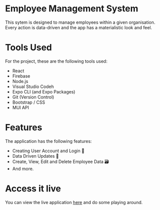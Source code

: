 # Employee Management System

This sytem is designed to manage employees within a given organisation. Every action is data-driven and the app has a materialistic look and feel.

# Tools Used
For the project, these are the following tools used:
- React
- Firebase
- Node.js
- Visual Studio Codeh
- Expo CLI (and Expo Packages)
- Git (Version Control)
- Bootstrap / CSS
- MUI API

# Features
The application has the following features:
- Creating User Account and Login 🔐
- Data Driven Updates 🔁
- Create, View, Edit and Delete Employee Data 🗃
- And more.


# Access it live

You can view the live application  [here](https://employeemanagement-29998.web.app/) and do some playing around.
